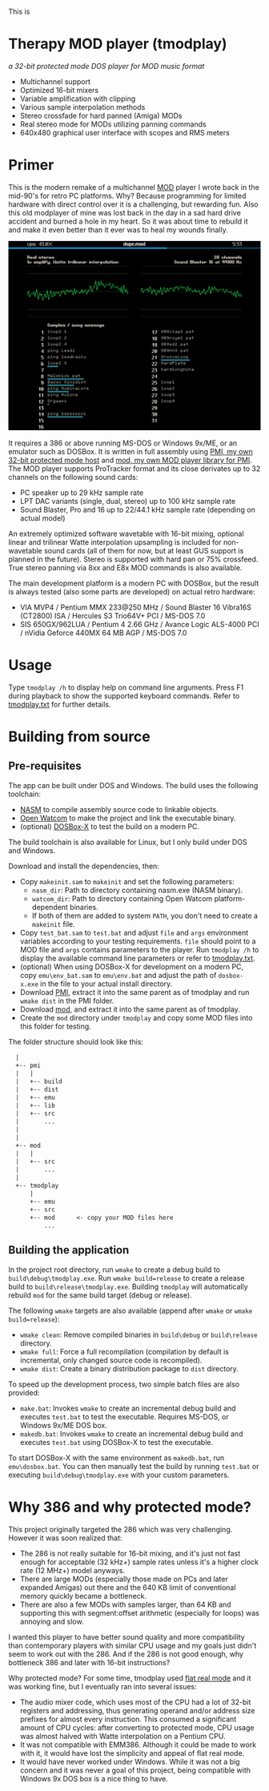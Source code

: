 This is

Therapy MOD player (tmodplay)
=============================

_a 32-bit protected mode DOS player for MOD music format_

- Multichannel support
- Optimized 16-bit mixers
- Variable amplification with clipping
- Various sample interpolation methods
- Stereo crossfade for hard panned (Amiga) MODs
- Real stereo mode for MODs utilizing panning commands
- 640x480 graphical user interface with scopes and RMS meters


# Primer

This is the modern remake of a multichannel [MOD](https://en.wikipedia.org/wiki/MOD_(file_format)) player I wrote back in the mid-90's for retro PC platforms. Why? Because programming for limited hardware with direct control over it is a challenging, but rewarding fun. Also this old modplayer of mine was lost back in the day in a sad hard drive accident and burned a hole in my heart. So it was about time to rebuild it and make it even better than it ever was to heal my wounds finally.

![Screenshot playing dope.mod](tmodplay.png)

It requires a 386 or above running MS-DOS or Windows 9x/ME, or an emulator such as DOSBox. It is written in full assembly using [PMI, my own 32-bit protected mode host](https://github.com/a11599/pmi) and [mod, my own MOD player library for PMI](https://github.com/a11599/mod). The MOD player supports ProTracker format and its close derivates up to 32 channels on the following sound cards:

- PC speaker up to 29 kHz sample rate
- LPT DAC variants (single, dual, stereo) up to 100 kHz sample rate
- Sound Blaster, Pro and 16 up to 22/44.1 kHz sample rate (depending on actual model)

An extremely optimized software wavetable with 16-bit mixing, optional linear and trilinear Watte interpolation upsampling is included for non-wavetable sound cards (all of them for now, but at least GUS support is planned in the future). Stereo is supported with hard pan or 75% crossfeed. True stereo panning via 8xx and E8x MOD commands is also available.

The main development platform is a modern PC with DOSBox, but the result is always tested (also some parts are developed) on actual retro hardware:

- VIA MVP4 / Pentium MMX 233@250 MHz / Sound Blaster 16 Vibra16S (CT2800) ISA / Hercules S3 Trio64V+ PCI / MS-DOS 7.0
- SIS 650GX/962LUA / Pentium 4 2.66 GHz / Avance Logic ALS-4000 PCI / nVidia Geforce 440MX 64 MB AGP / MS-DOS 7.0


# Usage

Type `tmodplay /h` to display help on command line arguments. Press F1 during playback to show the supported keyboard commands. Refer to [tmodplay.txt](tmodplay.txt) for further details.


# Building from source

## Pre-requisites

The app can be built under DOS and Windows. The build uses the following toolchain:

- [NASM](https://www.nasm.us/) to compile assembly source code to linkable objects.
- [Open Watcom](http://www.openwatcom.org/) to make the project and link the executable binary.
- (optional) [DOSBox-X](https://dosbox-x.com/) to test the build on a modern PC.

The build toolchain is also available for Linux, but I only build under DOS and Windows.

Download and install the dependencies, then:

- Copy `makeinit.sam` to `makeinit` and set the following parameters:
  - `nasm_dir`: Path to directory containing nasm.exe (NASM binary).
  - `watcom_dir`: Path to directory containing Open Watcom platform-dependent binaries.
  - If both of them are added to system `PATH`, you don't need to create a `makeinit` file.
- Copy `test_bat.sam` to `test.bat` and adjust `file` and `args` environment variables according to your testing requirements. `file` should point to a MOD file and `args` contains parameters to the player. Run `tmodplay /h` to display the available command line parameters or refer to [tmodplay.txt](tmodplay.txt).
- (optional) When using DOSBox-X for development on a modern PC, copy `emu\env_bat.sam` to `emu\env.bat` and adjust the path of `dosbox-x.exe` in the file to your actual install directory.
- Download [PMI](https://github.com/a11599/pmi), extract it into the same parent as of tmodplay and run `wmake dist` in the PMI folder.
- Download [mod](https://github.com/a11599/mod), and extract it into the same parent as of tmodplay.
- Create the `mod` directory under `tmodplay` and copy some MOD files into this folder for testing.

The folder structure should look like this:

```
  |
  +-- pmi
  |   |
  |   +-- build
  |   +-- dist
  |   +-- emu
  |   +-- lib
  |   +-- src
  |       ...
  |
  |
  +-- mod
  |   |
  |   +-- src
  |       ...
  |
  +-- tmodplay
      |
      +-- emu
      +-- src
      +-- mod      <- copy your MOD files here
          ...
```

## Building the application

In the project root directory, run `wmake` to create a debug build to `build\debug\tmodplay.exe`. Run `wmake build=release` to create a release build to `build\release\tmodplay.exe`. Building `tmodplay` will automatically rebuild `mod` for the same build target (debug or release).

The following `wmake` targets are also available (append after `wmake` or `wmake build=release`):

- `wmake clean`: Remove compiled binaries in `build\debug` or `build\release` directory.
- `wmake full`: Force a full recompilation (compilation by default is incremental, only changed source code is recompiled).
- `wmake dist`: Create a binary distribution package to `dist` directory.

To speed up the development process, two simple batch files are also provided:

- `make.bat`: Invokes `wmake` to create an incremental debug build and executes `test.bat` to test the executable. Requires MS-DOS, or Windows 9x/ME DOS box.
- `makedb.bat`: Invokes `wmake` to create an incremental debug build and executes `test.bat` using DOSBox-X to test the executable.

To start DOSBox-X with the same environment as `makedb.bat`, run `emu\dosbox.bat`. You can then manually test the build by running `test.bat` or executing `build\debug\tmodplay.exe` with your custom parameters.


# Why 386 and why protected mode?

This project originally targeted the 286 which was very challenging. However it was soon realized that:

- The 286 is not really suitable for 16-bit mixing, and it's just not fast enough for acceptable (32 kHz+) sample rates unless it's a higher clock rate (12 MHz+) model anyways.
- There are large MODs (especially those made on PCs and later expanded Amigas) out there and the 640 KB limit of conventional memory quickly became a bottleneck.
- There are also a few MODs with samples larger, than 64 KB and supporting this with segment:offset arithmetic (especially for loops) was annoying and slow.

I wanted this player to have better sound quality and more compatibility than contemporary players with similar CPU usage and my goals just didn't seem to work out with the 286. And if the 286 is not good enough, why bottleneck 386 and later with 16-bit instructions?

Why protected mode? For some time, tmodplay used [flat real mode](https://en.wikipedia.org/wiki/Unreal_mode) and it was working fine, but I eventually ran into several issues:

- The audio mixer code, which uses most of the CPU had a lot of 32-bit registers and addressing, thus generating operand and/or address size prefixes for almost every instruction. This consumed a significant amount of CPU cycles: after converting to protected mode, CPU usage was almost halved with Watte interpolation on a Pentium CPU.
- It was not compatible with EMM386. Although it could be made to work with it, it would have lost the simplicity and appeal of flat real mode.
- It would have never worked under Windows. While it was not a big concern and it was never a goal of this project, being compatible with Windows 9x DOS box is a nice thing to have.